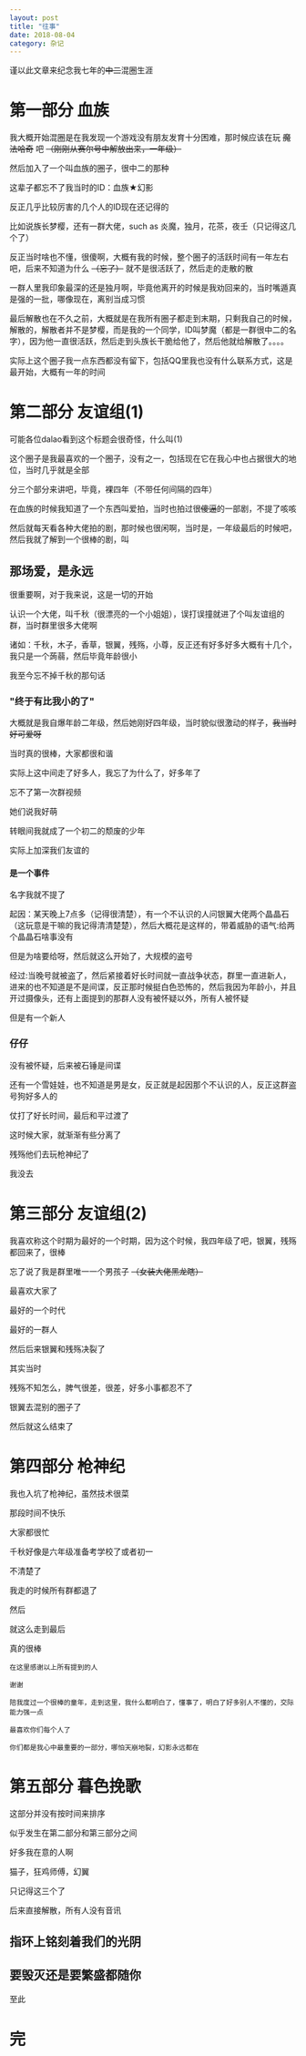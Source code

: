 ```yaml
---
layout: post
title: "往事"
date: 2018-08-04
category: 杂记
---
```


谨以此文章来纪念我七年的~~中二~~混圈生涯


# 第一部分  血族

我大概开始混圈是在我发现一个游戏没有朋友发育十分困难，那时候应该在玩 ~~魔法哈奇~~ 吧
~~（刚刚从赛尔号中解放出来，一年级）~~

然后加入了一个叫血族的圈子，很中二的那种

这辈子都忘不了我当时的ID：血族★幻影

反正几乎比较厉害的几个人的ID现在还记得的

比如说族长梦樱，还有一群大佬，such as 炎魔，独月，花茶，夜壬（只记得这几个了）

反正当时啥也不懂，很傻啊，大概有我的时候，整个圈子的活跃时间有一年左右吧，后来不知道为什么
~~（忘了）~~
就不是很活跃了，然后走的走散的散

一群人里我印象最深的还是独月啊，毕竟他离开的时候是我劝回来的，当时嘴遁真是强的一批，哪像现在，离别当成习惯

最后解散也在不久之前，大概就是在我所有圈子都走到末期，只剩我自己的时候，解散的，解散者并不是梦樱，而是我的一个同学，ID叫梦魔（都是一群很中二的名字），因为他一直很活跃，然后走到头族长干脆给他了，然后他就给解散了。。。。

实际上这个圈子我一点东西都没有留下，包括QQ里我也没有什么联系方式，这是最开始，大概有一年的时间

# 第二部分 友谊组(1)

可能各位dalao看到这个标题会很奇怪，什么叫(1)

这个圈子是我最喜欢的一个圈子，没有之一，包括现在它在我心中也占据很大的地位，当时几乎就是全部

分三个部分来讲吧，毕竟，裸四年（不带任何间隔的四年）

在血族的时候我知道了一个东西叫爱拍，当时也拍过很~~傻逼~~的一部剧，不提了咳咳

然后就每天看各种大佬拍的剧，那时候也很闲啊，当时是，一年级最后的时候吧，然后我就了解到一个很棒的剧，叫

## 那场爱，是永远

很重要啊，对于我来说，这是一切的开始

认识一个大佬，叫千秋（很漂亮的一个小姐姐），误打误撞就进了个叫友谊组的群，当时群里很多大佬啊

诸如：千秋，木子，香草，银翼，残殇，小尊，反正还有好多好多大概有十几个，我只是一个蒟蒻，然后毕竟年龄很小

我至今忘不掉千秋的那句话

### "终于有比我小的了"

大概就是我自爆年龄二年级，然后她刚好四年级，当时貌似很激动的样子，~~我当时好可爱呀~~

当时真的很棒，大家都很和谐

实际上这中间走了好多人，我忘了为什么了，好多年了

忘不了第一次群视频

她们说我好萌

转眼间我就成了一个初二的颓废的少年

实际上加深我们友谊的

#### 是一个事件

名字我就不提了

起因：某天晚上7点多（记得很清楚），有一个不认识的人问银翼大佬两个晶晶石（这玩意是干嘛的我记得清清楚楚），然后大概花是这样的，带着威胁的语气:给两个晶晶石啥事没有

但是为啥要给呀，然后就这么开始了，大规模的盗号

经过:当晚号就被盗了，然后紧接着好长时间就一直战争状态，群里一直进新人，进来的也不知道是不是间谍，反正那时候挺白色恐怖的，然后我因为年龄小，并且开过摄像头，还有上面提到的那群人没有被怀疑以外，所有人被怀疑

但是有一个新人

### 仔仔

没有被怀疑，后来被石锤是间谍

还有一个雪娃娃，也不知道是男是女，反正就是起因那个不认识的人，反正这群盗号狗好多人的

仗打了好长时间，最后和平过渡了

这时候大家，就渐渐有些分离了

残殇他们去玩枪神纪了

我没去

# 第三部分 友谊组(2)

我喜欢称这个时期为最好的一个时期，因为这个时候，我四年级了吧，银翼，残殇都回来了，很棒

忘了说了我是群里唯一一个男孩子
~~（女装大佬黑龙瞎）~~

最喜欢大家了

最好的一个时代

最好的一群人

然后后来银翼和残殇决裂了

其实当时

残殇不知怎么，脾气很差，很差，好多小事都忍不了

银翼去混别的圈子了

然后就这么结束了

# 第四部分 枪神纪

我也入坑了枪神纪，虽然技术很菜

那段时间不快乐

大家都很忙

千秋好像是六年级准备考学校了或者初一

不清楚了

我走的时候所有群都退了

然后

就这么走到最后


真的很棒

```
在这里感谢以上所有提到的人

谢谢

陪我度过一个很棒的童年，走到这里，我什么都明白了，懂事了，明白了好多别人不懂的，交际能力强一点

最喜欢你们每个人了

你们都是我心中最重要的一部分，哪怕天崩地裂，幻影永远都在
```
# 第五部分 暮色挽歌

这部分并没有按时间来排序

似乎发生在第二部分和第三部分之间

好多我在意的人啊

猫子，狂鸡师傅，幻翼

只记得这三个了

后来直接解散，所有人没有音讯

## 指环上铭刻着我们的光阴
## 要毁灭还是要繁盛都随你

至此 
# 完
